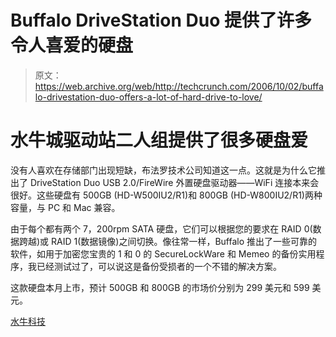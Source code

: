 # Buffalo DriveStation Duo 提供了许多令人喜爱的硬盘

> 原文：<https://web.archive.org/web/http://techcrunch.com/2006/10/02/buffalo-drivestation-duo-offers-a-lot-of-hard-drive-to-love/>

# 水牛城驱动站二人组提供了很多硬盘爱

没有人喜欢在存储部门出现短缺，布法罗技术公司知道这一点。这就是为什么它推出了 DriveStation Duo USB 2.0/FireWire 外置硬盘驱动器——WiFi 连接本来会很好。这些硬盘有 500GB (HD-W500IU2/R1)和 800GB (HD-W800IU2/R1)两种容量，与 PC 和 Mac 兼容。

由于每个都有两个 7，200rpm SATA 硬盘，它们可以根据您的要求在 RAID 0(数据跨越)或 RAID 1(数据镜像)之间切换。像往常一样，Buffalo 推出了一些可靠的软件，如用于加密您宝贵的 1 和 0 的 SecureLockWare 和 Memeo 的备份实用程序，我已经测试过了，可以说这是备份受损者的一个不错的解决方案。

这款硬盘本月上市，预计 500GB 和 800GB 的市场价分别为 299 美元和 599 美元。

[水牛科技](https://web.archive.org/web/20210416200200/http://www.buffalotech.com/)